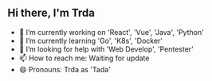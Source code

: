 ## Hi there, I'm Trda

- 🔭 I’m currently working on 'React', 'Vue', 'Java', 'Python'
- 🌱 I’m currently learning 'Go', 'K8s', 'Docker'
- 🤔 I’m looking for help with 'Web Develop', 'Pentester'
- 📫 How to reach me: Waiting for update
- 😄 Pronouns: Trda as 'Tada'




